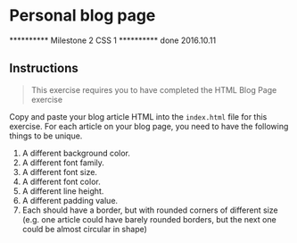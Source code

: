 # Personal blog page

********** Milestone 2 CSS 1 ********** done 2016.10.11

## Instructions

> This exercise requires you to have completed the HTML Blog Page exercise

Copy and paste your blog article HTML into the `index.html` file for this exercise. For each article on your blog page, you need to have the following things to be unique.

1. A different background color.
1. A different font family.
1. A different font size.
1. A different font color.
1. A different line height.
1. A different padding value.
1. Each should have a border, but with rounded corners of different size (e.g. one article could have barely rounded borders, but the next one could be almost circular in shape)
